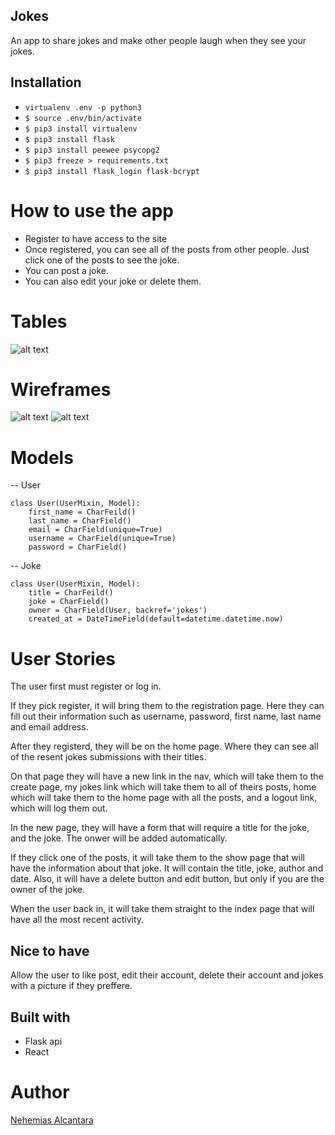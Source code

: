 ## Jokes

An app to share jokes and make other people laugh when they see your jokes.

## Installation

- ``` virtualenv .env -p python3 ```
- ```$ source .env/bin/activate ```
- ```$ pip3 install virtualenv ```
- ```$ pip3 install flask ```
- ```$ pip3 install peewee psycopg2```
- ```$ pip3 freeze > requirements.txt```
- ```$ pip3 install flask_login flask-bcrypt```
 
# How to use the app

* Register to have access to the site
* Once registered, you can see all of the posts from other people. Just click one of the posts to see the joke.
* You can post a joke.
* You can also edit your joke or delete them.

# Tables

![alt text](https://i.imgur.com/Lo1Fw2S.jpg?1)

# Wireframes

![alt text](https://i.imgur.com/FaHfXPK.jpg?1)
![alt text](https://i.imgur.com/sLLYGz9.jpg?2)

# Models
-- User
```
class User(UserMixin, Model):
	first_name = CharFeild()
	last_name = CharField()
	email = CharField(unique=True)
	username = CharField(unique=True)
	password = CharField()
```

-- Joke
```
class User(UserMixin, Model):
	title = CharFeild()
	joke = CharField()
	owner = CharField(User, backref='jokes')
	created_at = DateTimeField(default=datetime.datetime.now)
```

# User Stories

The user first must register or log in.

If they pick register, it will bring them to the registration page. Here they can fill out their information such as username, password, first name, last name and email address.

After they registerd, they will be on the home page. Where they can see all of the resent jokes submissions with their titles.

On that page they will have a new link in the nav, which will take them to the create page, my jokes link which will take them to all of theirs posts, home which will take them to the home page with all the posts, and a logout link, which will log them out.

In the new page, they will have a form that will require a title for the joke, and the joke. The onwer will be added automatically.

If they click one of the posts, it will take them to the show page that will have the information about that joke. It will contain the title, joke, author and date. Also, it will have a delete button and edit button, but only if you are the owner of the joke.

When the user back in, it will take them straight to the index page that will have all the most recent activity.

## Nice to have

Allow the user to like post, edit their account, delete their account and jokes with a picture if they preffere.

## Built with

* Flask api
* React

# Author

[Nehemias Alcantara](https://github.com/nemiasalc56)